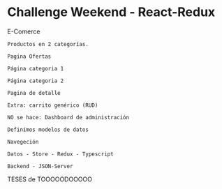 # Challenge Weekend - React-Redux
E-Comerce

    Productos en 2 categorías.

    Pagina Ofertas

    Página categoria 1

    Página categoria 2

    Pagina de detalle

    Extra: carrito genérico (RUD)

    NO se hace: Dashboard de administración

    Definimos modelos de datos

    Navegeción

    Datos - Store - Redux - Typescript

    Backend - JSON-Server

TESES de TOOOOODOOOOO